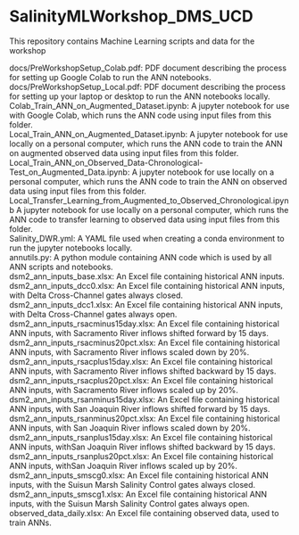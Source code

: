 # SalinityMLWorkshop_DMS_UCD
This repository contains Machine Learning scripts and data for the workshop

docs/PreWorkshopSetup_Colab.pdf: PDF document describing the process for setting up Google Colab to run the ANN notebooks. <BR>
docs/PreWorkshopSetup_Local.pdf: PDF document describing the process for setting up your laptop or desktop to run the ANN notebooks locally. <BR> 
Colab_Train_ANN_on_Augmented_Dataset.ipynb: A jupyter notebook for use with Google Colab, which runs the ANN code using input files from this folder.<BR>
Local_Train_ANN_on_Augmented_Dataset.ipynb: A jupyter notebook for use locally on a personal computer, which runs the ANN code to train the ANN on augmented observed data using input files from this folder.<BR>
Local_Train_ANN_on_Observed_Data-Chronological-Test_on_Augmented_Data.ipynb: A jupyter notebook for use locally on a personal computer, which runs the ANN code to train the ANN on observed data using input files from this folder. <BR>
Local_Transfer_Learning_from_Augmented_to_Observed_Chronological.ipynb A jupyter notebook for use locally on a personal computer, which runs the ANN code to transfer learning to observed data using input files from this folder. <BR>
Salinity_DWR.yml: A YAML file used when creating a conda environment to run the jupyter notebooks locally. <BR>
annutils.py: A python module containing ANN code which is used by all ANN scripts and notebooks.<BR>
dsm2_ann_inputs_base.xlsx: An Excel file containing historical ANN inputs. <BR>
dsm2_ann_inputs_dcc0.xlsx: An Excel file containing historical ANN inputs, with Delta Cross-Channel gates always closed. <BR>
dsm2_ann_inputs_dcc1.xlsx: An Excel file containing historical ANN inputs, with Delta Cross-Channel gates always open. <BR>
dsm2_ann_inputs_rsacminus15day.xlsx: An Excel file containing historical ANN inputs, with Sacramento River inflows shifted forward by 15 days.<BR>
dsm2_ann_inputs_rsacminus20pct.xlsx: An Excel file containing historical ANN inputs, with Sacramento River inflows scaled down by 20%.<BR>
dsm2_ann_inputs_rsacplus15day.xlsx: An Excel file containing historical ANN inputs, with Sacramento River inflows shifted backward by 15 days.<BR>
dsm2_ann_inputs_rsacplus20pct.xlsx: An Excel file containing historical ANN inputs, with Sacramento River inflows scaled up by 20%.<BR>
dsm2_ann_inputs_rsanminus15day.xlsx: An Excel file containing historical ANN inputs, with San Joaquin River inflows shifted forward by 15 days.<BR>
dsm2_ann_inputs_rsanminus20pct.xlsx: An Excel file containing historical ANN inputs, with San Joaquin River inflows scaled down by 20%.<BR>
dsm2_ann_inputs_rsanplus15day.xlsx: An Excel file containing historical ANN inputs, withSan Joaquin River inflows shifted backward by 15 days. <BR>
dsm2_ann_inputs_rsanplus20pct.xlsx: An Excel file containing historical ANN inputs, withSan Joaquin River inflows scaled up by 20%.<BR>
dsm2_ann_inputs_smscg0.xlsx: An Excel file containing historical ANN inputs, with the Suisun Marsh Salinity Control gates always closed. <BR>
dsm2_ann_inputs_smscg1.xlsx: An Excel file containing historical ANN inputs, with the Suisun Marsh Salinity Control gates always open.<BR>
observed_data_daily.xlsx: An Excel file containing observed data, used to train ANNs.<BR>

